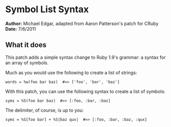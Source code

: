 # Symbol List Syntax

**Author:** Michael Edgar, adapted from Aaron Patterson's patch for CRuby 
**Date:** 7/6/2011

## What it does

This patch adds a simple syntax change to Ruby 1.9's grammar: a syntax for an array of symbols.

Much as you would use the following to create a list of strings:

```
words = %w(foo bar baz)  #=> ['foo', 'bar', 'baz']
```

With this patch, you can use the following syntax to create a list of symbols:

```
syms = %S(foo bar baz)  #=> [:foo, :bar, :baz]
```

The delimiter, of course, is up to you:

```
syms = %S[foo bar] + %S|baz qux|  #=> [:foo, :bar, :baz, :qux]
```